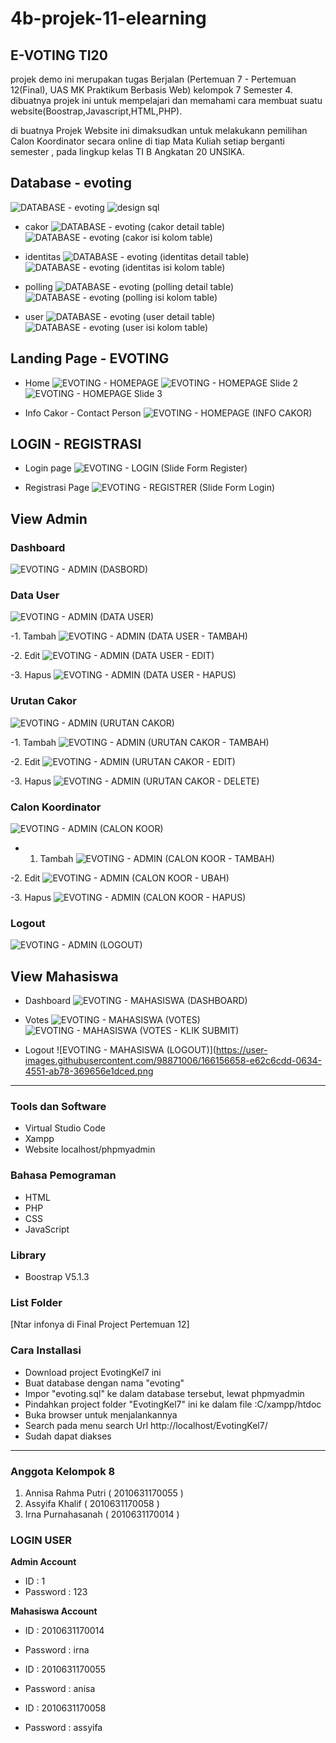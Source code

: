 # 4b-projek-11-elearning

## E-VOTING TI20
projek demo ini merupakan tugas Berjalan (Pertemuan 7 - Pertemuan 12(Final), UAS MK Praktikum Berbasis Web) kelompok 7 Semester 4.
dibuatnya projek ini untuk mempelajari dan memahami cara membuat suatu website(Boostrap,Javascript,HTML,PHP).

di buatnya Projek Website ini dimaksudkan untuk melakukann pemilihan Calon Koordinator secara online di tiap Mata Kuliah setiap berganti semester , pada lingkup kelas TI B Angkatan 20 UNSIKA.

## Database - evoting
![DATABASE - evoting](https://user-images.githubusercontent.com/98871006/166157180-e9f25d49-6f24-4d20-bc81-27f668dcb8ec.png)
![design sql](https://user-images.githubusercontent.com/98871006/166157267-2569c4bb-ec0c-4a0e-9e5f-12631b8ed879.png)


- cakor
![DATABASE - evoting (cakor detail table)](https://user-images.githubusercontent.com/98871006/166157295-29e85855-28cc-4af9-b418-1b2894adec2e.png)
![DATABASE - evoting (cakor isi kolom table)](https://user-images.githubusercontent.com/98871006/166157291-db069b8a-e205-4e33-840f-7360c9a7d75f.png)


- identitas
![DATABASE - evoting (identitas detail table)](https://user-images.githubusercontent.com/98871006/166157516-be328a24-405f-4cb4-91a6-5097bd129a9f.png)
![DATABASE - evoting (identitas isi kolom table)](https://user-images.githubusercontent.com/98871006/166157378-47178cf6-79c0-48ad-bd6c-e8d0c80b576f.png)


- polling
![DATABASE - evoting (polling detail table)](https://user-images.githubusercontent.com/98871006/166157442-de238b82-3310-4d04-a985-8adde4f3cc55.png)
![DATABASE - evoting (polling isi kolom table)](https://user-images.githubusercontent.com/98871006/166157452-3eb48529-6bad-4edd-872c-558903842d3c.png)


- user
![DATABASE - evoting (user detail table)](https://user-images.githubusercontent.com/98871006/166157540-c9e3fd89-1082-4320-89e0-759ceb825f0d.png)
![DATABASE - evoting (user isi kolom table)](https://user-images.githubusercontent.com/98871006/166157543-cb1f1ba5-e6e3-4268-afce-c0ffe4def55d.png)



## Landing Page - EVOTING
- Home
![EVOTING - HOMEPAGE](https://user-images.githubusercontent.com/98871006/166156084-22b2df64-a425-4afe-a4f5-b8262b039d39.png)
![EVOTING - HOMEPAGE Slide 2](https://user-images.githubusercontent.com/98871006/166156098-c4efae64-1f61-482e-9b68-64ed3fd485fe.png)
![EVOTING - HOMEPAGE Slide 3](https://user-images.githubusercontent.com/98871006/166156102-1ba20d71-d2a8-4e5d-8f11-f946e38df1ff.png)

- Info Cakor - Contact Person
![EVOTING - HOMEPAGE (INFO CAKOR)](https://user-images.githubusercontent.com/98871006/166156111-88b4bb19-4d29-4abf-9f90-baff73e23cb1.png)

## LOGIN - REGISTRASI
- Login page
![EVOTING - LOGIN (Slide Form Register)](https://user-images.githubusercontent.com/98871006/166156151-c80edd32-2d33-49c8-bc15-f8c97941a483.png)

- Registrasi Page
![EVOTING - REGISTRER (Slide Form Login)](https://user-images.githubusercontent.com/98871006/166156164-d753c1d6-e03e-4415-98af-fc1292af0ee5.png)

## View Admin
### Dashboard
![EVOTING - ADMIN (DASBORD)](https://user-images.githubusercontent.com/98871006/166156207-5982c946-12b5-42d7-90e7-96d299d6e3b8.png)

### Data User
![EVOTING - ADMIN (DATA USER)](https://user-images.githubusercontent.com/98871006/166156607-9e86df4f-a4ab-4b7e-9a70-fe1b67601c07.png)

-1. Tambah
![EVOTING - ADMIN (DATA USER - TAMBAH)](https://user-images.githubusercontent.com/98871006/166156768-b60240ee-a366-4afe-a06f-95d85104b84c.png)

-2. Edit
![EVOTING - ADMIN (DATA USER - EDIT)](https://user-images.githubusercontent.com/98871006/166156784-759fc634-d803-4f92-8500-64c3ee443ae1.png)

-3. Hapus
![EVOTING - ADMIN (DATA USER - HAPUS)](https://user-images.githubusercontent.com/98871006/166156777-a8bb2763-2535-461a-a954-7734f5329d0b.png)

### Urutan Cakor
![EVOTING - ADMIN (URUTAN CAKOR)](https://user-images.githubusercontent.com/98871006/166156745-7ab2db28-487b-416b-acca-20f55ca48b31.png)

-1. Tambah
![EVOTING - ADMIN (URUTAN CAKOR - TAMBAH)](https://user-images.githubusercontent.com/98871006/166156749-8cf54715-821e-4378-ab5c-687dc6728395.png)

-2. Edit
![EVOTING - ADMIN (URUTAN CAKOR - EDIT)](https://user-images.githubusercontent.com/98871006/166156750-1b0332f9-8f8a-41cc-afb4-424d83df456e.png)

-3. Hapus
![EVOTING - ADMIN (URUTAN CAKOR - DELETE)](https://user-images.githubusercontent.com/98871006/166156754-bf18251d-8231-4a95-95eb-f1cac0053107.png)


### Calon Koordinator
![EVOTING - ADMIN (CALON KOOR)](https://user-images.githubusercontent.com/98871006/166156740-3aa43988-628c-4d9f-bf3c-81a3ca54d61a.png)

- 1. Tambah
![EVOTING - ADMIN (CALON KOOR - TAMBAH)](https://user-images.githubusercontent.com/98871006/166156710-94679ef2-8181-45ca-8201-8f8dba916141.png)

-2. Edit
![EVOTING - ADMIN (CALON KOOR - UBAH)](https://user-images.githubusercontent.com/98871006/166156713-2b17fdc4-d62f-4987-80fe-97d70a363eb2.png)

-3. Hapus
![EVOTING - ADMIN (CALON KOOR - HAPUS)](https://user-images.githubusercontent.com/98871006/166156708-9000e7b5-3aa9-454d-b3c6-1076bb8ddaff.png)

### Logout
![EVOTING - ADMIN (LOGOUT)](https://user-images.githubusercontent.com/98871006/166156696-dc8e5f37-c8c5-4761-8a58-5149c8257f56.png)

## View Mahasiswa
- Dashboard
![EVOTING - MAHASISWA (DASHBOARD)](https://user-images.githubusercontent.com/98871006/166156540-1a21ed86-2970-4bdf-9f7b-5481779f7395.png)

- Votes
![EVOTING - MAHASISWA (VOTES)](https://user-images.githubusercontent.com/98871006/166156690-a7014400-c203-4d07-9836-b7281b9fd20d.png)
![EVOTING - MAHASISWA (VOTES - KLIK SUBMIT)](https://user-images.githubusercontent.com/98871006/166156692-33d99ad1-67dc-470d-8251-4d14499729c1.png)

- Logout
![EVOTING - MAHASISWA (LOGOUT)](https://user-images.githubusercontent.com/98871006/166156658-e62c6cdd-0634-4551-ab78-369656e1dced.png

-------------------

### Tools dan Software
- Virtual Studio Code
- Xampp
- Website localhost/phpmyadmin

### Bahasa Pemograman
- HTML
- PHP
- CSS
- JavaScript

### Library
- Boostrap V5.1.3

### List Folder
[Ntar infonya di Final Project Pertemuan 12]

### Cara Installasi
- Download project EvotingKel7 ini
- Buat database dengan nama "evoting"
- Impor "evoting.sql" ke dalam database tersebut, lewat phpmyadmin
- Pindahkan project folder "EvotingKel7" ini ke dalam file :C/xampp/htdoc
- Buka browser untuk menjalankannya
- Search pada menu search Url http://localhost/EvotingKel7/
- Sudah dapat diakses

-------------------

### Anggota Kelompok 8
1. Annisa Rahma Putri ( 2010631170055 )
2. Assyifa Khalif ( 2010631170058 )
3. Irna Purnahasanah ( 2010631170014 )

### LOGIN USER
**Admin Account**
- ID : 1
- Password : 123

**Mahasiswa Account**
- ID : 2010631170014
- Password : irna

- ID : 2010631170055
- Password : anisa

- ID : 2010631170058
- Password : assyifa
